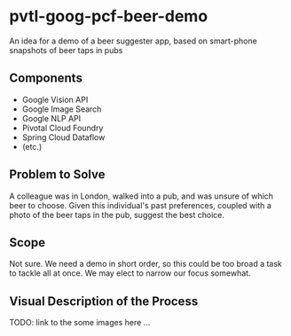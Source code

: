 # pvtl-goog-pcf-beer-demo

An idea for a demo of a beer suggester app, based on smart-phone snapshots of beer taps in pubs

## Components
* Google Vision API
* Google Image Search
* Google NLP API
* Pivotal Cloud Foundry
* Spring Cloud Dataflow
* (etc.)

## Problem to Solve
A colleague was in London, walked into a pub, and was unsure of which beer to choose.  Given this
individual's past preferences, coupled with a photo of the beer taps in the pub, suggest the best
choice.

## Scope
Not sure.  We need a demo in short order, so this could be too broad a task to tackle all at once.
We may elect to narrow our focus somewhat.

## Visual Description of the Process
TODO: link to the some images here ...

